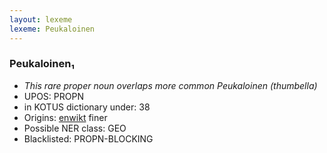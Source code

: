 ```yaml
---
layout: lexeme
lexeme: Peukaloinen
---
```


###  Peukaloinen₁

* _This rare proper noun overlaps more common *Peukaloinen* (thumbella)_
* UPOS:  PROPN
* in KOTUS dictionary under:  38
* Origins: [enwikt](https://en.wiktionary.org/wiki/Peukaloinen) finer 
* Possible NER class:  GEO
* Blacklisted:  PROPN-BLOCKING

